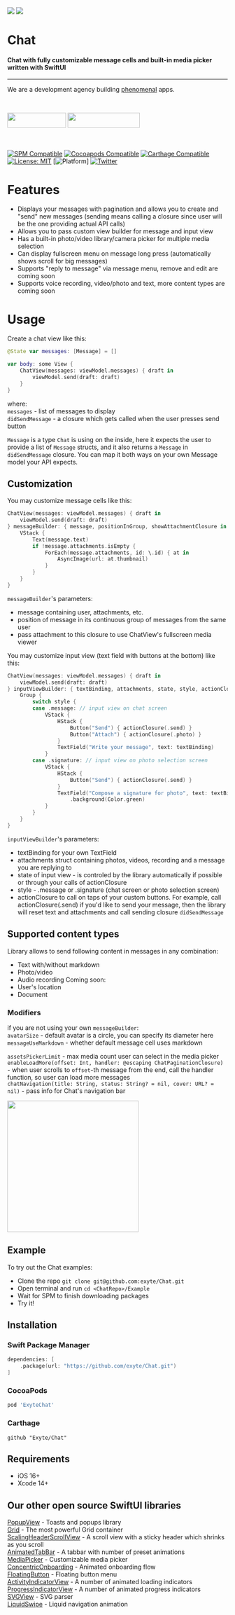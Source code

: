 <img src="https://raw.githubusercontent.com/exyte/media/master/common/header.png">
<img src="https://raw.githubusercontent.com/exyte/media/master/Chat/pic1.png">

<p><h1>Chat</h1></p>

<p><h4>Chat with fully customizable message cells and built-in media picker written with SwiftUI</h4></p>

___

<p> We are a development agency building
  <a href="https://clutch.co/profile/exyte#review-731233">phenomenal</a> apps.</p>

</br>

<a href="https://exyte.com/contacts"><img src="https://i.imgur.com/vGjsQPt.png" width="134" height="34"></a> <a href="https://twitter.com/exyteHQ"><img src="https://i.imgur.com/DngwSn1.png" width="165" height="34"></a>

</br></br>
[![SPM Compatible](https://img.shields.io/badge/SwiftPM-Compatible-brightgreen.svg)](https://www.swift.org/package-manager/)
[![Cocoapods Compatible](https://img.shields.io/badge/cocoapods-Compatible-brightgreen.svg)](https://cocoapods.org)
[![Carthage Compatible](https://img.shields.io/badge/Carthage-compatible-brightgreen.svg?style=flat)](https://github.com/Carthage/Carthage)
[![License: MIT](https://img.shields.io/badge/License-MIT-black.svg)](https://opensource.org/licenses/MIT)
[![Platform](https://img.shields.io/badge/Platform-iOS-blue.svg)]
[![Twitter](https://img.shields.io/badge/Twitter-@exyteHQ-blue.svg?style=flat)](http://twitter.com/exyteHQ)

# Features
- Displays your messages with pagination and allows you to create and "send" new messages (sending means calling a closure since user will be the one providing actual API calls)    
- Allows you to pass custom view builder for message and input view    
- Has a built-in photo/video library/camera picker for multiple media selection   
- Can display fullscreen menu on message long press (automatically shows scroll for big messages)
- Supports "reply to message" via message menu, remove and edit are coming soon
- Supports voice recording, video/photo and text, more content types are coming soon

# Usage

Create a chat view like this:
```swift
@State var messages: [Message] = []

var body: some View {
    ChatView(messages: viewModel.messages) { draft in
        viewModel.send(draft: draft)
    }
}
```
where:  
   `messages` - list of messages to display  
   `didSendMessage` - a closure which gets called when the user presses send button  

`Message` is a type `Chat` is using on the inside, here it expects the user to provide a list of `Message` structs, and it also returns a `Message` in `didSendMessage` closure. You can map it both ways on your own Message model your API expects.

## Customization
You may customize message cells like this: 
```swift
ChatView(messages: viewModel.messages) { draft in
    viewModel.send(draft: draft)
} messageBuilder: { message, positionInGroup, showAttachmentClosure in
    VStack {
        Text(message.text)
        if !message.attachments.isEmpty {
            ForEach(message.attachments, id: \.id) { at in
                AsyncImage(url: at.thumbnail)
            }
        }
    }
}
```
`messageBuilder`'s parameters:  
- message containing user, attachments, etc.   
- position of message in its continuous group of messages from the same user     
- pass attachment to this closure to use ChatView's fullscreen media viewer    

You may customize input view (text field with buttons at the bottom) like this: 
```swift
ChatView(messages: viewModel.messages) { draft in
    viewModel.send(draft: draft)
} inputViewBuilder: { textBinding, attachments, state, style, actionClosure in
    Group {
        switch style {
        case .message: // input view on chat screen
            VStack {
                HStack {
                    Button("Send") { actionClosure(.send) }
                    Button("Attach") { actionClosure(.photo) }
                }
                TextField("Write your message", text: textBinding)
            }
        case .signature: // input view on photo selection screen
            VStack {
                HStack {
                    Button("Send") { actionClosure(.send) }
                }
                TextField("Compose a signature for photo", text: textBinding)
                    .background(Color.green)
            }
        }
    }
}
```
`inputViewBuilder`'s parameters:  
- textBinding for your own TextField   
- attachments struct containing photos, videos, recording and a message you are replying to     
- state of input view - is controled by the library automatically if possible or through your calls of actionClosure
- style - .message or .signature (chat screen or photo selection screen)   
- actionClosure to call on taps of your custom buttons. For example, call actionClosure(.send) if you'd like to send your message, then the library will reset text and attachments and call sending closure `didSendMessage`

## Supported content types
Library allows to send following content in messages in any combination:
- Text with/without markdown
- Photo/video
- Audio recording
Coming soon:
- User's location
- Document

### Modifiers
if you are not using your own `messageBuilder`:   
`avatarSize` - default avatar is a circle, you can specify its diameter here   
`messageUseMarkdown` - whether default message cell uses markdown     

`assetsPickerLimit` - max media count user can select in the media picker      
`enableLoadMore(offset: Int, handler: @escaping ChatPaginationClosure)` - when user scrolls to `offset`-th message from the end, call the handler function, so user can load more messages       
`chatNavigation(title: String, status: String? = nil, cover: URL? = nil)` - pass info for Chat's navigation bar  

<img src="https://raw.githubusercontent.com/exyte/media/master/Chat/pic2.png" width="300">

## Example

To try out the Chat examples:
- Clone the repo `git clone git@github.com:exyte/Chat.git`
- Open terminal and run `cd <ChatRepo>/Example`
- Wait for SPM to finish downloading packages
- Try it!

## Installation

### Swift Package Manager

```swift
dependencies: [
    .package(url: "https://github.com/exyte/Chat.git")
]
```

### CocoaPods

```ruby
pod 'ExyteChat'
```

### Carthage

```ogdl
github "Exyte/Chat"
```

## Requirements

* iOS 16+
* Xcode 14+

## Our other open source SwiftUI libraries
[PopupView](https://github.com/exyte/PopupView) - Toasts and popups library    
[Grid](https://github.com/exyte/Grid) - The most powerful Grid container    
[ScalingHeaderScrollView](https://github.com/exyte/ScalingHeaderScrollView) - A scroll view with a sticky header which shrinks as you scroll  
[AnimatedTabBar](https://github.com/exyte/AnimatedTabBar) - A tabbar with number of preset animations         
[MediaPicker](https://github.com/exyte/mediapicker) - Customizable media picker     
[ConcentricOnboarding](https://github.com/exyte/ConcentricOnboarding) - Animated onboarding flow    
[FloatingButton](https://github.com/exyte/FloatingButton) - Floating button menu    
[ActivityIndicatorView](https://github.com/exyte/ActivityIndicatorView) - A number of animated loading indicators     
[ProgressIndicatorView](https://github.com/exyte/ProgressIndicatorView) - A number of animated progress indicators    
[SVGView](https://github.com/exyte/SVGView) - SVG parser    
[LiquidSwipe](https://github.com/exyte/LiquidSwipe) - Liquid navigation animation    

